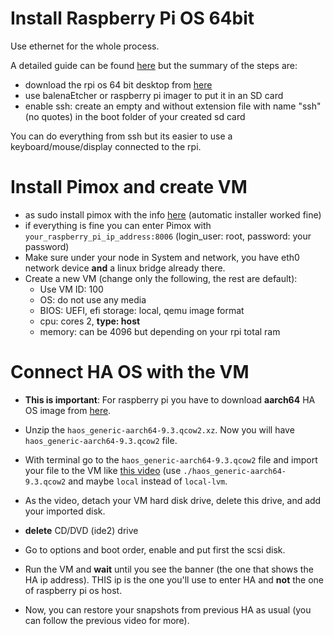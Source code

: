 # Install Raspberry Pi OS **64bit**

Use ethernet for the whole process.

A detailed guide can be found [here](https://pycvala.de/blog/raspberry-pi/raspberry-pi-installing-proxmox-ve-7-on-the-pi-4/#what-youll-need) but the summary of the steps are:

* download the rpi os 64 bit desktop from [here](https://downloads.raspberrypi.org/raspios_arm64/images/raspios_arm64-2022-09-26/2022-09-22-raspios-bullseye-arm64.img.xz)
* use balenaEtcher or raspberry pi imager to put it in an SD card
* enable ssh: create an empty and without extension file with name "ssh" (no quotes) in the boot folder of your created sd card

You can do everything from ssh but its easier to use a keyboard/mouse/display connected to the rpi.

# Install Pimox and create VM
* as sudo install pimox with the info [here](https://github.com/pimox/pimox7) (automatic installer worked fine)
* if everything is fine you can enter Pimox with `your_raspberry_pi_ip_address:8006` (login_user: root, password: your password)
* Make sure under your node in System and network, you have eth0 network device **and** a linux bridge already there.
* Create a new VM (change only the following, the rest are default):
  * Use VM ID: 100
  * OS: do not use any media
  * BIOS: UEFI, efi storage: local, qemu image format
  * cpu: cores 2, **type: host**
  * memory: can be 4096 but depending on your rpi total ram
 
 # Connect HA OS with the VM
 
* **This is important**: For raspberry pi you have to download **aarch64** HA OS image from [here](https://github.com/home-assistant/operating-system/releases/download/9.3/haos_generic-aarch64-9.3.qcow2.xz).

* Unzip the `haos_generic-aarch64-9.3.qcow2.xz`. Now you will have `haos_generic-aarch64-9.3.qcow2` file.

* With terminal go to the `haos_generic-aarch64-9.3.qcow2` file and import your file to the VM like [this video](https://youtu.be/PrKQkI53xys?t=831) (use `./haos_generic-aarch64-9.3.qcow2` and maybe `local` instead of `local-lvm`. 

* As the video, detach your VM hard disk drive, delete this drive, and add your imported disk.
* **delete** CD/DVD (ide2) drive
* Go to options and boot order, enable and put first the scsi disk.
* Run the VM and **wait** until you see the banner (the one that shows the HA ip address). THIS ip is the one you'll use to enter HA and **not** the one of raspberry pi os host.
* Now, you can restore your snapshots from previous HA as usual (you can follow the previous video for more).
